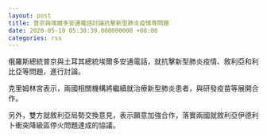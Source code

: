 ```yaml
---
layout: post
title: 普京與埃爾多安通電話討論抗擊新型肺炎疫情等問題
date: 2020-05-19 05:38:39.000000000 +08:00
categories: rss
---
```


俄羅斯總統普京與土耳其總統埃爾多安通電話，就抗擊新型肺炎疫情、敘利亞和利比亞等問題，進行討論。

克里姆林宮表示，兩國相關機構將繼續就治療新型肺炎患者，與研發疫苗等展開合作。

另外，雙方就敘利亞局勢交換意見，表示願意加強合作，落實兩國就敘利亞伊德利卜衝突降級區停火問題達成的協議。
　　
